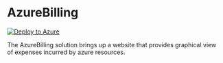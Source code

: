 # AzureBilling
[![Deploy to Azure](http://azuredeploy.net/deploybutton.png)](https://azuredeploy.net/)

The AzureBilling solution brings up a website that provides graphical view of expenses incurred by azure resources.

